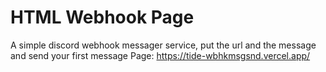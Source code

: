 # HTML Webhook Page
A simple discord webhook messager service, put the url and the message and send your first message
Page: https://tide-wbhkmsgsnd.vercel.app/
